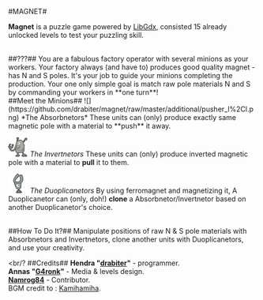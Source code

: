 #MAGNET#

**Magnet** is a puzzle game powered by [LibGdx](http://libgdx.badlogicgames.com/), consisted 15 already unlocked levels to test your puzzling skill.

<br/>
##???##
You are a fabulous factory operator with several minions as your workers. Your factory always (and have to) produces good quality magnet - has N and S poles. It's your job to guide your minions completing the production. Your one only simple goal is match raw pole materials N and S by commanding your workers in **one turn**!

<br/>
##Meet the Minions##
![](https://github.com/drabiter/magnet/raw/master/additional/pusher_l%2Cl.png) *The Absorbnetors*
These units can (only) produce exactly same magnetic pole with a material to **push** it away.

![](https://github.com/drabiter/magnet/raw/master/additional/puller_l%2Cl.png) *The Invertnetors*
These units can (only) produce inverted magnetic pole with a material to **pull** it to them.

![](https://github.com/drabiter/magnet/raw/master/additional/cloner_l%2Cl.png) *The Duoplicanetors*
By using ferromagnet and magnetizing it, A Duoplicanetor can (only, doh!) **clone** a Absorbnetor/Invertnetor based on another Duoplicanetor's choice.

<br/>
##How To Do It?##
Manipulate positions of raw N & S pole materials with Absorbnetors and Invertnetors, clone another units with Duoplicanetors, and use your creativity.

<br/?
##Credits##
**Hendra "[drabiter](http://drabiter.com/)"** - programmer.<br/>
**Annas "[G4ronk](http://coffeefury.com/)"** - Media & levels design.<br/>
**[Namrog84](http://www.newrog.com/)** - Contributor.<br/>
BGM credit to : [Kamihamiha](http://ccmixter.org/people/Kamihamiha).